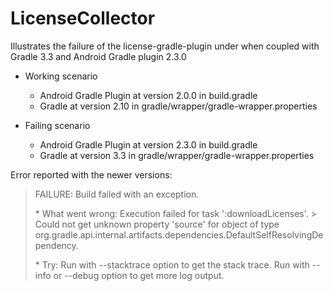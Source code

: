 # LicenseCollector
Illustrates the failure of the license-gradle-plugin under when coupled with Gradle 3.3 and Android Gradle plugin 2.3.0

* Working scenario
  * Android Gradle Plugin at version 2.0.0 in build.gradle
  * Gradle at version 2.10 in gradle/wrapper/gradle-wrapper.properties
  
* Failing scenario  
  * Android Gradle Plugin at version 2.3.0 in build.gradle
  * Gradle at version 3.3 in gradle/wrapper/gradle-wrapper.properties

Error reported with the newer versions:
> FAILURE: Build failed with an exception.
> 
> \* What went wrong:
> Execution failed for task ':downloadLicenses'.
> \> Could not get unknown property 'source' for object of type org.gradle.api.internal.artifacts.dependencies.DefaultSelfResolvingDependency.
> 
> \* Try:
> Run with --stacktrace option to get the stack trace. Run with --info or --debug option to get more log output.
